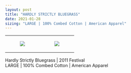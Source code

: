 ```yaml
---
layout: post
title: "HARDLY STRICTLY BLUEGRASS"
date: 2021-01-28
sizing: "LARGE | 100% Combed Cotton | American Apparel"
---
```




<table style="width:100%;"><tr><td style="vertical-align:top;">
      <figure class="tmblr-full" data-orig-height="2048" data-orig-width="1365" data-orig-src="https://concertshirts.netlify.app/shirts/0363/0363-01.jpg"><img src="https://64.media.tumblr.com/cc2ff41a6a5bb2456cc81dbcf34788c5/18aa97d7caf832ac-fe/s540x810/accdff6fd7411418e106488825973b8b47989f7c.jpg" data-orig-height="2048" data-orig-width="1365" data-orig-src="https://concertshirts.netlify.app/shirts/0363/0363-01.jpg"/></figure></td>
    <td style="vertical-align:top;">
      <figure class="tmblr-full" data-orig-height="2048" data-orig-width="1365" data-orig-src="https://concertshirts.netlify.app/shirts/0363/0363-02.jpg"><img src="https://64.media.tumblr.com/5dcfa2863d4cf8b49d7a01ef024610d1/18aa97d7caf832ac-ad/s540x810/5c9e35eb3896ac6a7d6bf837537bbda7424e3428.jpg" data-orig-height="2048" data-orig-width="1365" data-orig-src="https://concertshirts.netlify.app/shirts/0363/0363-02.jpg"/></figure></td>
  </tr></table><p>
  Hardly Strictly Bluegrass | 2011 Festival<br/>LARGE | 100% Combed Cotton | American Apparel
</p>

